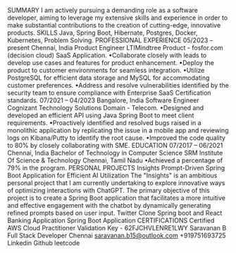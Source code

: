 SUMMARY
I am actively pursuing a demanding role as a software developer, aiming to leverage my extensive skills and
experience in order to make substantial contributions to the creation of cutting-edge, innovative products.
SKILLS
Java, Spring Boot, Hibernate, Postgres, Docker, Kubernetes, Problem Solving.
PROFESSIONAL EXPERIENCE
05/2023 – present
Chennai, India
Product Engineer
LTIMindtree
Product - fosfor.com (decision cloud) SaaS Application.
•Collaborate closely with leads to develop use cases and features for product
enhancement.
•Deploy the product to customer environments for seamless integration.
•Utilize PostgreSQL for efficient data storage and MySQL for accommodating customer
preferences.
•Address and resolve vulnerabilities identified by the security team to ensure
compliance with Enterprise SaaS Certification standards.
07/2021 – 04/2023
Bangalore, India
Software Engineer
Cognizant Technology Solutions
Domain - Telecom.
•Designed and developed an efficient API using Java Spring Boot to meet client
requirements.
•Proactively identified and resolved bugs raised in a monolithic application by
replicating the issue in a mobile app and reviewing logs on Kibana/Putty to identify
the root cause.
•Improved the code quality to 80% by closely collaborating with SME.
EDUCATION
07/2017 – 06/2021
Chennai, India
Bachelor of Technology in Computer Science
SRM Institute Of Science & Technology Chennai, Tamil Nadu
•Achieved a percentage of 79% in the program.
PERSONAL PROJECTS
Insights
Prompt-Driven Spring Boot Application for Efficient AI Utilization
The "Insights" is an ambitious personal project that I am currently undertaking to explore innovative ways of
optimizing interactions with ChatGPT. The primary objective of this project is to create a Spring Boot application
that facilitates a more intuitive and effective engagement with the chatbot by dynamically generating refined
prompts based on user input.
Twitter Clone
Spring boot and React
Banking Application
Spring Boot Application
CERTIFICATIONS
Certified AWS Cloud Practitioner
Validation Key - 62FJCHVLENRE1LWY
Saravanan B Full Stack Developer
Chennai saravanan.b15@outlook.com +919751693725 Linkedin Github leetcode
